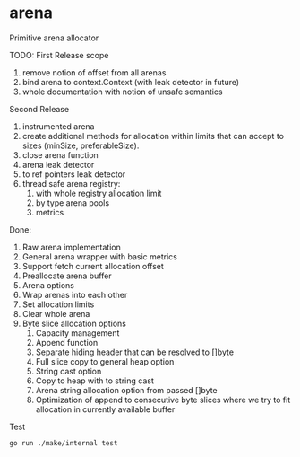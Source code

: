 # arena
Primitive arena allocator

TODO:
First Release scope
1. remove notion of offset from all arenas
1. bind arena to context.Context (with leak detector in future)
1. whole documentation with notion of unsafe semantics

Second Release
1. instrumented arena
1. create additional methods for allocation within limits that can accept to sizes (minSize, preferableSize).
1. close arena function
1. arena leak detector
1. to ref pointers leak detector
1. thread safe arena registry:
    1. with whole registry allocation limit
    1. by type arena pools
    1. metrics  

Done:
1. Raw arena implementation
1. General arena wrapper with basic metrics
1. Support fetch current allocation offset
1. Preallocate arena buffer
1. Arena options
1. Wrap arenas into each other
1. Set allocation limits
1. Clear whole arena
1. Byte slice allocation options
    1. Capacity management
    1. Append function
    1. Separate hiding header that can be resolved to []byte
    1. Full slice copy to general heap option
    1. String cast option
    1. Copy to heap with to string cast
    1. Arena string allocation option from passed []byte
    1. Optimization of append to consecutive byte slices where we try to fit allocation in currently available buffer


Test
```
go run ./make/internal test
```